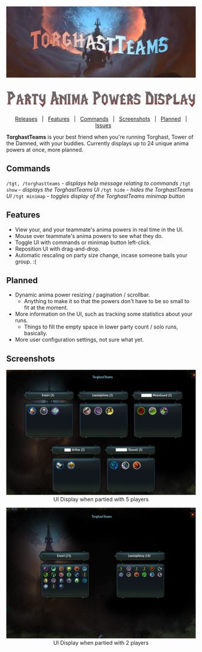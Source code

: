 <h1 align="center">
  <img src="Images/TorghastTeamsBanner.png" alt="TorghastTeams banner" />
</h1>
<h2 align="center">
  <img src="Images/TorghastTeamsTagline.png" alt="TorghastTeams tagline">
</h2>

<div align="center">

[Releases][release]&nbsp;&nbsp;&nbsp;|&nbsp;&nbsp;&nbsp;[Features](#features)&nbsp;&nbsp;&nbsp;|&nbsp;&nbsp;&nbsp;[Commands](#commands)&nbsp;&nbsp;&nbsp;|&nbsp;&nbsp;&nbsp;[Screenshots](#screenshots)&nbsp;&nbsp;&nbsp;|&nbsp;&nbsp;&nbsp;[Planned](#planned)&nbsp;&nbsp;&nbsp;|&nbsp;&nbsp;&nbsp;[Issues][issues]

</div>

**TorghastTeams** is your best friend when you're running Torghast, Tower of the Damned, with your buddies.
Currently displays up to 24 unique anima powers at once, more planned.

<h2 id="commands">Commands</h2>

`/tgt, /torghastteams` - *displays help message relating to commands*
`/tgt show` - *displays the TorghastTeams UI*
`/tgt hide` - *hides the TorghastTeams UI*
`/tgt minimap` - *toggles display of the TorghastTeams minimap button*

<h2 id="features">Features</h2>

- View your, and your teammate's anima powers in real time in the UI.
- Mouse over teammate's anima powers to see what they do.
- Toggle UI with commands or minimap button left-click.
- Reposition UI with drag-and-drop.
- Automatic rescaling on party size change, incase someone bails your group. :(

<h2 id="planned">Planned</h2>

- Dynamic anima power resizing / pagination / scrollbar.
    -  Anything to make it so that the powers don't have to be so small to fit at the moment.
- More information on the UI, such as tracking some statistics about your runs.
    - Things to fill the empty space in lower party count / solo runs, basically.
- More user configuration settings, not sure what yet.

<h2 id="screenshots">Screenshots</h2>

<p align="center">
  <img src="Images/Screenshots/TGT_5_Players.png" alt="5 Players Display" />
  UI Display when partied with 5 players
</p>
<p align="center">
  <img src="Images/Screenshots/TGT_2_Players.png" alt="2 Players Display">
  UI Display when partied with 2 players
</p>


[release]:https://github.com/maxheyn/TorghastTeams/releases/latest "Latest Release (external link)"
[issues]:https://github.com/maxheyn/TorghastTeams/issues "Issues (external link)"
